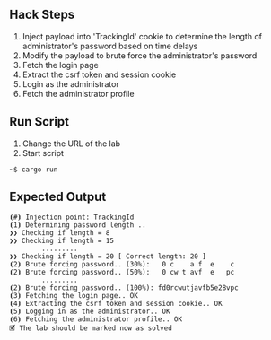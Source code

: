 ## Hack Steps

1. Inject payload into 'TrackingId' cookie to determine the length of administrator's password based on time delays
2. Modify the payload to brute force the administrator's password 
3. Fetch the login page
4. Extract the csrf token and session cookie
5. Login as the administrator
6. Fetch the administrator profile

## Run Script

1. Change the URL of the lab
2. Start script

```
~$ cargo run
```

## Expected Output

```
⦗#⦘ Injection point: TrackingId
⦗1⦘ Determining password length .. 
❯❯ Checking if length = 8
❯❯ Checking if length = 15
        .........
❯❯ Checking if length = 20 [ Correct length: 20 ]
⦗2⦘ Brute forcing password.. (30%):   0 c    a f  e    c
⦗2⦘ Brute forcing password.. (50%):   0 cw t avf  e   pc
        .........
⦗2⦘ Brute forcing password.. (100%): fd0rcwutjavfb5e28vpc
⦗3⦘ Fetching the login page.. OK
⦗4⦘ Extracting the csrf token and session cookie.. OK
⦗5⦘ Logging in as the administrator.. OK
⦗6⦘ Fetching the administrator profile.. OK
🗹 The lab should be marked now as solved
```
